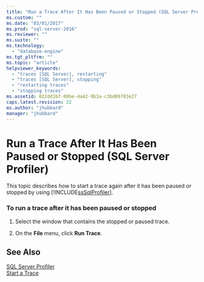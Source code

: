 ```yaml
---
title: "Run a Trace After It Has Been Paused or Stopped (SQL Server Profiler) | Microsoft Docs"
ms.custom: ""
ms.date: "03/01/2017"
ms.prod: "sql-server-2016"
ms.reviewer: ""
ms.suite: ""
ms.technology: 
  - "database-engine"
ms.tgt_pltfrm: ""
ms.topic: "article"
helpviewer_keywords: 
  - "traces [SQL Server], restarting"
  - "traces [SQL Server], stopping"
  - "restarting traces"
  - "stopping traces"
ms.assetid: 022dd1b7-08be-4a42-9b3a-c3bd09703e27
caps.latest.revision: 22
ms.author: "jhubbard"
manager: "jhubbard"
---
```

# Run a Trace After It Has Been Paused or Stopped (SQL Server Profiler)
  This topic describes how to start a trace again after it has been paused or stopped by using [!INCLUDE[ssSqlProfiler](../../analysis-services/data-mining/includes/sssqlprofiler-md.md)].  
  
### To run a trace after it has been paused or stopped  
  
1.  Select the window that contains the stopped or paused trace.  
  
2.  On the **File** menu, click **Run Trace**.  
  
## See Also  
 [SQL Server Profiler](../../tools/sql-server-profiler/sql-server-profiler.md)   
 [Start a Trace](../../tools/sql-server-profiler/start-a-trace.md)  
  
  